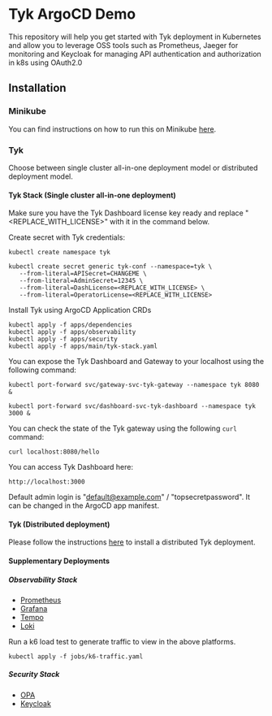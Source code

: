 # Tyk ArgoCD Demo
This repository will help you get started with Tyk deployment in Kubernetes and allow 
you to leverage OSS tools such as Prometheus, Jaeger for monitoring and Keycloak for
managing API authentication and authorization in k8s using OAuth2.0

## Installation

### Minikube
You can find instructions on how to run this on Minikube [here](https://github.com/TykTechnologies/tyk-argocd-demo/tree/main/docs/minikube.md). 

### Tyk
Choose between single cluster all-in-one deployment model or distributed deployment model.

#### Tyk Stack (Single cluster all-in-one deployment)
Make sure you have the Tyk Dashboard license key ready and replace "<REPLACE_WITH_LICENSE>" with it in the command below.

Create secret with Tyk credentials:
```
kubectl create namespace tyk
```

```
kubectl create secret generic tyk-conf --namespace=tyk \
   --from-literal=APISecret=CHANGEME \
   --from-literal=AdminSecret=12345 \
   --from-literal=DashLicense=<REPLACE_WITH_LICENSE> \
   --from-literal=OperatorLicense=<REPLACE_WITH_LICENSE>
```

Install Tyk using ArgoCD Application CRDs

```
kubectl apply -f apps/dependencies
kubectl apply -f apps/observability
kubectl apply -f apps/security
kubectl apply -f apps/main/tyk-stack.yaml
```

You can expose the Tyk Dashboard and Gateway to your localhost using the following command:

```
kubectl port-forward svc/gateway-svc-tyk-gateway --namespace tyk 8080 &
```

```
kubectl port-forward svc/dashboard-svc-tyk-dashboard --namespace tyk 3000 &
```

You can check the state of the Tyk gateway using the following `curl` command:
```
curl localhost:8080/hello
```

You can access Tyk Dashboard here:
```
http://localhost:3000
```

Default admin login is "default@example.com" / "topsecretpassword". It can be changed in the ArgoCD app manifest.

#### Tyk (Distributed deployment)
Please follow the instructions [here](https://github.com/TykTechnologies/tyk-argocd-demo/tree/main/docs/distributed) to install a distributed Tyk deployment.

#### Supplementary Deployments
##### Observability Stack
- [Prometheus](https://github.com/TykTechnologies/tyk-argocd-demo/tree/main/docs/observability/prometheus.md)
- [Grafana](https://github.com/TykTechnologies/tyk-argocd-demo/tree/main/docs/observability/grafana.md)
- [Tempo](https://github.com/TykTechnologies/tyk-argocd-demo/tree/main/docs/observability/tempo.md)
- [Loki](https://github.com/TykTechnologies/tyk-argocd-demo/tree/main/docs/observability/loki.md)

Run a k6 load test to generate traffic to view in the above platforms.
```
kubectl apply -f jobs/k6-traffic.yaml
```
##### Security Stack
- [OPA](https://github.com/TykTechnologies/tyk-argocd-demo/tree/main/docs/security/opa.md)
- [Keycloak](https://github.com/TykTechnologies/tyk-argocd-demo/tree/main/docs/security/keycloak.md)
